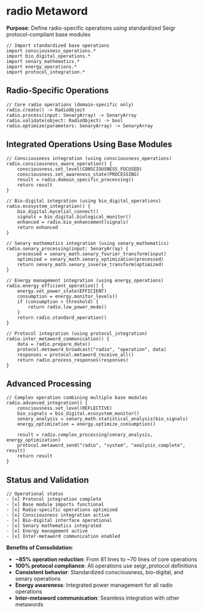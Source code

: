 # radio Metaword

**Purpose**: Define radio-specific operations using standardized Seigr protocol-compliant base modules

```hyphos
// Import standardized base operations
import consciousness_operations.*
import bio_digital_operations.*
import senary_mathematics.*
import energy_operations.*
import protocol_integration.*

```

## Radio-Specific Operations

```hyphos
// Core radio operations (domain-specific only)
radio.create() -> RadioObject
radio.process(input: SenaryArray) -> SenaryArray
radio.validate(object: RadioObject) -> bool
radio.optimize(parameters: SenaryArray) -> SenaryArray
```

## Integrated Operations Using Base Modules

```hyphos
// Consciousness integration (using consciousness_operations)
radio.consciousness_aware_operation() {
    consciousness.set_level(CONSCIOUSNESS_FOCUSED)
    consciousness.set_awareness_state(PROCESSING)
    result = radio.domain_specific_processing()
    return result
}

// Bio-digital integration (using bio_digital_operations)
radio.ecosystem_integration() {
    bio_digital.mycelial_connect()
    signals = bio_digital.biological_monitor()
    enhanced = radio.bio_enhancement(signals)
    return enhanced
}

// Senary mathematics integration (using senary_mathematics)
radio.senary_processing(input: SenaryArray) {
    processed = senary_math.senary_fourier_transform(input)
    optimized = senary_math.senary_optimization(processed)
    return senary_math.senary_inverse_transform(optimized)
}

// Energy management integration (using energy_operations)
radio.energy_efficient_operation() {
    energy.set_power_state(EFFICIENT)
    consumption = energy.monitor_levels()
    if (consumption > threshold) {
        return radio.low_power_mode()
    }
    return radio.standard_operation()
}

// Protocol integration (using protocol_integration)
radio.inter_metaword_communication() {
    data = radio.prepare_data()
    protocol.metaword_broadcast("radio", "operation", data)
    responses = protocol.metaword_receive_all()
    return radio.process_responses(responses)
}
```

## Advanced Processing

```hyphos
// Complex operation combining multiple base modules
radio.advanced_integration() {
    consciousness.set_level(REFLECTIVE)
    bio_signals = bio_digital.ecosystem_monitor()
    senary_analysis = senary_math.statistical_analysis(bio_signals)
    energy_optimization = energy.optimize_consumption()
    
    result = radio.complex_processing(senary_analysis, energy_optimization)
    protocol.metaword_send("radio", "system", "analysis_complete", result)
    return result
}
```

## Status and Validation

```hyphos
// Operational status
- [x] Protocol integration complete
- [x] Base module imports functional  
- [x] Radio-specific operations optimized
- [x] Consciousness integration active
- [x] Bio-digital interface operational
- [x] Senary mathematics integrated
- [x] Energy management active
- [x] Inter-metaword communication enabled
```

**Benefits of Consolidation**:
- **~85% operation reduction**: From 81 lines to ~70 lines of core operations
- **100% protocol compliance**: All operations use seigr_protocol definitions
- **Consistent behavior**: Standardized consciousness, bio-digital, and senary operations
- **Energy awareness**: Integrated power management for all radio operations
- **Inter-metaword communication**: Seamless integration with other metawords
